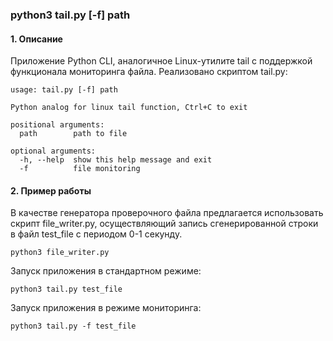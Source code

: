 ### python3 tail.py [-f] path
#### 1. Описание
Приложение Python CLI, аналогичное Linux-утилите tail с поддержкой функционала мониторинга файла.
Реализовано скриптом tail.py:
```
usage: tail.py [-f] path

Python analog for linux tail function, Ctrl+C to exit

positional arguments:
  path        path to file

optional arguments:
  -h, --help  show this help message and exit
  -f          file monitoring
```

#### 2. Пример работы
В качестве генератора проверочного файла предлагается использовать скрипт file_writer.py, осуществляющий
запись сгенерированной строки в файл test_file с периодом 0-1 секунду.
```
python3 file_writer.py
```

Запуск приложения в стандартном режиме:
```
python3 tail.py test_file
```

Запуск приложения в режиме мониторинга:
```
python3 tail.py -f test_file
```
